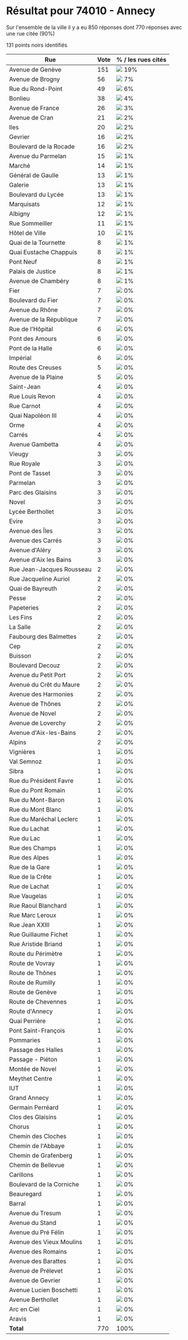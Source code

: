 # Résultat pour 74010 - Annecy

Sur l'ensemble de la ville il y a eu 850 réponses dont 770 réponses avec une rue citée (90%)

131 points noirs identifiés

| Rue | Vote | % / les rues cités|
|-----|------|-------------------|
| Avenue de Genève | 151 | <img src="../../img/bar_19.gif" />&nbsp;19%|
| Avenue de Brogny | 56 | <img src="../../img/bar_7.gif" />&nbsp;7%|
| Rue du Rond-Point | 49 | <img src="../../img/bar_6.gif" />&nbsp;6%|
| Bonlieu | 38 | <img src="../../img/bar_4.gif" />&nbsp;4%|
| Avenue de France | 26 | <img src="../../img/bar_3.gif" />&nbsp;3%|
| Avenue de Cran | 21 | <img src="../../img/bar_2.gif" />&nbsp;2%|
| Iles | 20 | <img src="../../img/bar_2.gif" />&nbsp;2%|
| Gevrier | 16 | <img src="../../img/bar_2.gif" />&nbsp;2%|
| Boulevard de la Rocade | 16 | <img src="../../img/bar_2.gif" />&nbsp;2%|
| Avenue du Parmelan | 15 | <img src="../../img/bar_1.gif" />&nbsp;1%|
| Marché | 14 | <img src="../../img/bar_1.gif" />&nbsp;1%|
| Général de Gaulle | 13 | <img src="../../img/bar_1.gif" />&nbsp;1%|
| Galerie | 13 | <img src="../../img/bar_1.gif" />&nbsp;1%|
| Boulevard du Lycée | 13 | <img src="../../img/bar_1.gif" />&nbsp;1%|
| Marquisats | 12 | <img src="../../img/bar_1.gif" />&nbsp;1%|
| Albigny | 12 | <img src="../../img/bar_1.gif" />&nbsp;1%|
| Rue Sommeiller | 11 | <img src="../../img/bar_1.gif" />&nbsp;1%|
| Hôtel de Ville | 10 | <img src="../../img/bar_1.gif" />&nbsp;1%|
| Quai de la Tournette | 8 | <img src="../../img/bar_1.gif" />&nbsp;1%|
| Quai Eustache Chappuis | 8 | <img src="../../img/bar_1.gif" />&nbsp;1%|
| Pont Neuf | 8 | <img src="../../img/bar_1.gif" />&nbsp;1%|
| Palais de Justice | 8 | <img src="../../img/bar_1.gif" />&nbsp;1%|
| Avenue de Chambéry | 8 | <img src="../../img/bar_1.gif" />&nbsp;1%|
| Fier | 7 | <img src="../../img/bar_0.gif" />&nbsp;0%|
| Boulevard du Fier | 7 | <img src="../../img/bar_0.gif" />&nbsp;0%|
| Avenue du Rhône | 7 | <img src="../../img/bar_0.gif" />&nbsp;0%|
| Avenue de la République | 7 | <img src="../../img/bar_0.gif" />&nbsp;0%|
| Rue de l'Hôpital | 6 | <img src="../../img/bar_0.gif" />&nbsp;0%|
| Pont des Amours | 6 | <img src="../../img/bar_0.gif" />&nbsp;0%|
| Pont de la Halle | 6 | <img src="../../img/bar_0.gif" />&nbsp;0%|
| Impérial | 6 | <img src="../../img/bar_0.gif" />&nbsp;0%|
| Route des Creuses | 5 | <img src="../../img/bar_0.gif" />&nbsp;0%|
| Avenue de la Plaine | 5 | <img src="../../img/bar_0.gif" />&nbsp;0%|
| Saint-Jean | 4 | <img src="../../img/bar_0.gif" />&nbsp;0%|
| Rue Louis Revon | 4 | <img src="../../img/bar_0.gif" />&nbsp;0%|
| Rue Carnot | 4 | <img src="../../img/bar_0.gif" />&nbsp;0%|
| Quai Napoléon III | 4 | <img src="../../img/bar_0.gif" />&nbsp;0%|
| Orme | 4 | <img src="../../img/bar_0.gif" />&nbsp;0%|
| Carrés | 4 | <img src="../../img/bar_0.gif" />&nbsp;0%|
| Avenue Gambetta | 4 | <img src="../../img/bar_0.gif" />&nbsp;0%|
| Vieugy | 3 | <img src="../../img/bar_0.gif" />&nbsp;0%|
| Rue Royale | 3 | <img src="../../img/bar_0.gif" />&nbsp;0%|
| Pont de Tasset | 3 | <img src="../../img/bar_0.gif" />&nbsp;0%|
| Parmelan | 3 | <img src="../../img/bar_0.gif" />&nbsp;0%|
| Parc des Glaisins | 3 | <img src="../../img/bar_0.gif" />&nbsp;0%|
| Novel | 3 | <img src="../../img/bar_0.gif" />&nbsp;0%|
| Lycée Berthollet | 3 | <img src="../../img/bar_0.gif" />&nbsp;0%|
| Evire | 3 | <img src="../../img/bar_0.gif" />&nbsp;0%|
| Avenue des Îles | 3 | <img src="../../img/bar_0.gif" />&nbsp;0%|
| Avenue des Carrés | 3 | <img src="../../img/bar_0.gif" />&nbsp;0%|
| Avenue d'Aléry | 3 | <img src="../../img/bar_0.gif" />&nbsp;0%|
| Avenue d'Aix les Bains | 3 | <img src="../../img/bar_0.gif" />&nbsp;0%|
| Rue Jean-Jacques Rousseau | 2 | <img src="../../img/bar_0.gif" />&nbsp;0%|
| Rue Jacqueline Auriol | 2 | <img src="../../img/bar_0.gif" />&nbsp;0%|
| Quai de Bayreuth | 2 | <img src="../../img/bar_0.gif" />&nbsp;0%|
| Pesse | 2 | <img src="../../img/bar_0.gif" />&nbsp;0%|
| Papeteries | 2 | <img src="../../img/bar_0.gif" />&nbsp;0%|
| Les Fins | 2 | <img src="../../img/bar_0.gif" />&nbsp;0%|
| La Salle | 2 | <img src="../../img/bar_0.gif" />&nbsp;0%|
| Faubourg des Balmettes | 2 | <img src="../../img/bar_0.gif" />&nbsp;0%|
| Cep | 2 | <img src="../../img/bar_0.gif" />&nbsp;0%|
| Buisson | 2 | <img src="../../img/bar_0.gif" />&nbsp;0%|
| Boulevard Decouz | 2 | <img src="../../img/bar_0.gif" />&nbsp;0%|
| Avenue du Petit Port | 2 | <img src="../../img/bar_0.gif" />&nbsp;0%|
| Avenue du Crêt du Maure | 2 | <img src="../../img/bar_0.gif" />&nbsp;0%|
| Avenue des Harmonies | 2 | <img src="../../img/bar_0.gif" />&nbsp;0%|
| Avenue de Thônes | 2 | <img src="../../img/bar_0.gif" />&nbsp;0%|
| Avenue de Novel | 2 | <img src="../../img/bar_0.gif" />&nbsp;0%|
| Avenue de Loverchy | 2 | <img src="../../img/bar_0.gif" />&nbsp;0%|
| Avenue d'Aix-les-Bains | 2 | <img src="../../img/bar_0.gif" />&nbsp;0%|
| Alpins | 2 | <img src="../../img/bar_0.gif" />&nbsp;0%|
| Vignières | 1 | <img src="../../img/bar_0.gif" />&nbsp;0%|
| Val Semnoz | 1 | <img src="../../img/bar_0.gif" />&nbsp;0%|
| Sibra | 1 | <img src="../../img/bar_0.gif" />&nbsp;0%|
| Rue du Président Favre | 1 | <img src="../../img/bar_0.gif" />&nbsp;0%|
| Rue du Pont Romain | 1 | <img src="../../img/bar_0.gif" />&nbsp;0%|
| Rue du Mont-Baron | 1 | <img src="../../img/bar_0.gif" />&nbsp;0%|
| Rue du Mont Blanc | 1 | <img src="../../img/bar_0.gif" />&nbsp;0%|
| Rue du Maréchal Leclerc | 1 | <img src="../../img/bar_0.gif" />&nbsp;0%|
| Rue du Lachat | 1 | <img src="../../img/bar_0.gif" />&nbsp;0%|
| Rue du Lac | 1 | <img src="../../img/bar_0.gif" />&nbsp;0%|
| Rue des Champs | 1 | <img src="../../img/bar_0.gif" />&nbsp;0%|
| Rue des Alpes | 1 | <img src="../../img/bar_0.gif" />&nbsp;0%|
| Rue de la Gare | 1 | <img src="../../img/bar_0.gif" />&nbsp;0%|
| Rue de la Crête | 1 | <img src="../../img/bar_0.gif" />&nbsp;0%|
| Rue de Lachat | 1 | <img src="../../img/bar_0.gif" />&nbsp;0%|
| Rue Vaugelas | 1 | <img src="../../img/bar_0.gif" />&nbsp;0%|
| Rue Raoul Blanchard | 1 | <img src="../../img/bar_0.gif" />&nbsp;0%|
| Rue Marc Leroux | 1 | <img src="../../img/bar_0.gif" />&nbsp;0%|
| Rue Jean XXIII | 1 | <img src="../../img/bar_0.gif" />&nbsp;0%|
| Rue Guillaume Fichet | 1 | <img src="../../img/bar_0.gif" />&nbsp;0%|
| Rue Aristide Briand | 1 | <img src="../../img/bar_0.gif" />&nbsp;0%|
| Route du Périmètre | 1 | <img src="../../img/bar_0.gif" />&nbsp;0%|
| Route de Vovray | 1 | <img src="../../img/bar_0.gif" />&nbsp;0%|
| Route de Thônes | 1 | <img src="../../img/bar_0.gif" />&nbsp;0%|
| Route de Rumilly | 1 | <img src="../../img/bar_0.gif" />&nbsp;0%|
| Route de Genève | 1 | <img src="../../img/bar_0.gif" />&nbsp;0%|
| Route de Chevennes | 1 | <img src="../../img/bar_0.gif" />&nbsp;0%|
| Route d'Annecy | 1 | <img src="../../img/bar_0.gif" />&nbsp;0%|
| Quai Perrière | 1 | <img src="../../img/bar_0.gif" />&nbsp;0%|
| Pont Saint-François | 1 | <img src="../../img/bar_0.gif" />&nbsp;0%|
| Pommaries | 1 | <img src="../../img/bar_0.gif" />&nbsp;0%|
| Passage des Halles | 1 | <img src="../../img/bar_0.gif" />&nbsp;0%|
| Passage - Piéton | 1 | <img src="../../img/bar_0.gif" />&nbsp;0%|
| Montée de Novel | 1 | <img src="../../img/bar_0.gif" />&nbsp;0%|
| Meythet Centre | 1 | <img src="../../img/bar_0.gif" />&nbsp;0%|
| IUT | 1 | <img src="../../img/bar_0.gif" />&nbsp;0%|
| Grand Annecy | 1 | <img src="../../img/bar_0.gif" />&nbsp;0%|
| Germain Perréard | 1 | <img src="../../img/bar_0.gif" />&nbsp;0%|
| Clos des Glaisins | 1 | <img src="../../img/bar_0.gif" />&nbsp;0%|
| Chorus | 1 | <img src="../../img/bar_0.gif" />&nbsp;0%|
| Chemin des Cloches | 1 | <img src="../../img/bar_0.gif" />&nbsp;0%|
| Chemin de l'Abbaye | 1 | <img src="../../img/bar_0.gif" />&nbsp;0%|
| Chemin de Grafenberg | 1 | <img src="../../img/bar_0.gif" />&nbsp;0%|
| Chemin de Bellevue | 1 | <img src="../../img/bar_0.gif" />&nbsp;0%|
| Carillons | 1 | <img src="../../img/bar_0.gif" />&nbsp;0%|
| Boulevard de la Corniche | 1 | <img src="../../img/bar_0.gif" />&nbsp;0%|
| Beauregard | 1 | <img src="../../img/bar_0.gif" />&nbsp;0%|
| Barral | 1 | <img src="../../img/bar_0.gif" />&nbsp;0%|
| Avenue du Tresum | 1 | <img src="../../img/bar_0.gif" />&nbsp;0%|
| Avenue du Stand | 1 | <img src="../../img/bar_0.gif" />&nbsp;0%|
| Avenue du Pré Félin | 1 | <img src="../../img/bar_0.gif" />&nbsp;0%|
| Avenue des Vieux Moulins | 1 | <img src="../../img/bar_0.gif" />&nbsp;0%|
| Avenue des Romains | 1 | <img src="../../img/bar_0.gif" />&nbsp;0%|
| Avenue des Barattes | 1 | <img src="../../img/bar_0.gif" />&nbsp;0%|
| Avenue de Prélevet | 1 | <img src="../../img/bar_0.gif" />&nbsp;0%|
| Avenue de Gevrier | 1 | <img src="../../img/bar_0.gif" />&nbsp;0%|
| Avenue Lucien Boschetti | 1 | <img src="../../img/bar_0.gif" />&nbsp;0%|
| Avenue Berthollet | 1 | <img src="../../img/bar_0.gif" />&nbsp;0%|
| Arc en Ciel | 1 | <img src="../../img/bar_0.gif" />&nbsp;0%|
| Aravis | 1 | <img src="../../img/bar_0.gif" />&nbsp;0%|
| **Total** | 770 | 100%|
